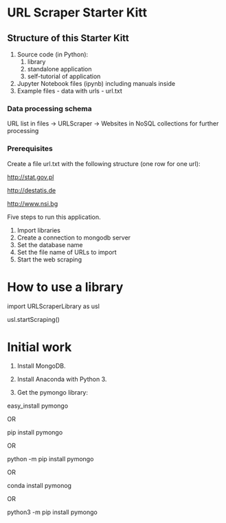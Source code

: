 <h1>URL Scraper Starter Kitt</h1>
<h2>Structure of this Starter Kitt</h2>
    <ol>
<li>Source code (in Python):
    <ol>
        <li>library</li>
        <li>standalone application</li>
        <li>self-tutorial of application</li>
    </ol>
<li>Jupyter Notebook files (ipynb) including manuals inside</li>
<li>Example files - data with urls - url.txt</li>
</ol>
<h3>Data processing schema</h3>
    <p>URL list in files -&gt; URLScraper -&gt; Websites in NoSQL collections for further processing</p>
<h3>Prerequisites</h3><p>Create a file url.txt with the following structure (one row for one url):</p>
<p><a href="http://stat.gov.pl">http://stat.gov.pl</a></p>
<p><a href="http://destatis.de">http://destatis.de</a></p>
<p><a href="http://www.nsi.bg">http://www.nsi.bg</a></p>
<p>Five steps to run this application.</p>
<ol>
<li>Import libraries</li>
<li>Create a connection to mongodb server</li>
<li>Set the database name</li>
<li>Set the file name of URLs to import</li>
<li>Start the web scraping</li>
</ol>

# How to use a library

import URLScraperLibrary as usl

usl.startScraping()

# Initial work

1. Install MongoDB.

2. Install Anaconda with Python 3.

3. Get the pymongo library:

easy_install pymongo

OR

pip install pymongo

OR

python -m pip install pymongo

OR

conda install pymonog

OR

python3 -m pip install pymongo
